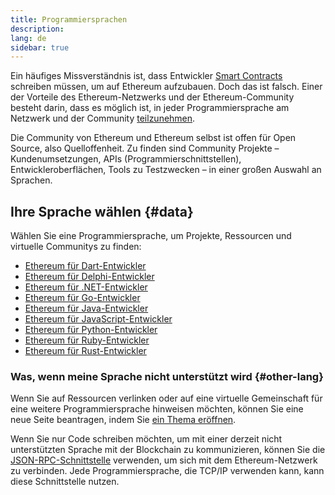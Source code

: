 ```yaml
---
title: Programmiersprachen
description:
lang: de
sidebar: true
---
```


Ein häufiges Missverständnis ist, dass Entwickler [Smart Contracts](/developers/docs/smart-contracts/) schreiben müssen, um auf Ethereum aufzubauen. Doch das ist falsch. Einer der Vorteile des Ethereum-Netzwerks und der Ethereum-Community besteht darin, dass es möglich ist, in jeder Programmiersprache am Netzwerk und der Community [teilzunehmen](/community/).

Die Community von Ethereum und Ethereum selbst ist offen für Open Source, also Quelloffenheit. Zu finden sind Community Projekte – Kundenumsetzungen, APIs (Programmierschnittstellen), Entwickleroberflächen, Tools zu Testzwecken – in einer großen Auswahl an Sprachen.

## Ihre Sprache wählen {#data}

Wählen Sie eine Programmiersprache, um Projekte, Ressourcen und virtuelle Communitys zu finden:

- [Ethereum für Dart-Entwickler](/developers/docs/programming-languages/dart/)
- [Ethereum für Delphi-Entwickler](/developers/docs/programming-languages/delphi/)
- [Ethereum für .NET-Entwickler](/developers/docs/programming-languages/dot-net/)
- [Ethereum für Go-Entwickler](/developers/docs/programming-languages/golang/)
- [Ethereum für Java-Entwickler](/developers/docs/programming-languages/java/)
- [Ethereum für JavaScript-Entwickler](/developers/docs/programming-languages/javascript/)
- [Ethereum für Python-Entwickler](/developers/docs/programming-languages/python/)
- [Ethereum für Ruby-Entwickler](/developers/docs/programming-languages/ruby/)
- [Ethereum für Rust-Entwickler](/developers/docs/programming-languages/rust/)

### Was, wenn meine Sprache nicht unterstützt wird {#other-lang}

Wenn Sie auf Ressourcen verlinken oder auf eine virtuelle Gemeinschaft für eine weitere Programmiersprache hinweisen möchten, können Sie eine neue Seite beantragen, indem Sie [ein Thema eröffnen](https://github.com/ethereum/ethereum-org-website/issues/new/choose).

Wenn Sie nur Code schreiben möchten, um mit einer derzeit nicht unterstützten Sprache mit der Blockchain zu kommunizieren, können Sie die [JSON-RPC-Schnittstelle](/developers/docs/apis/json-rpc/) verwenden, um sich mit dem Ethereum-Netzwerk zu verbinden. Jede Programmiersprache, die TCP/IP verwenden kann, kann diese Schnittstelle nutzen.
